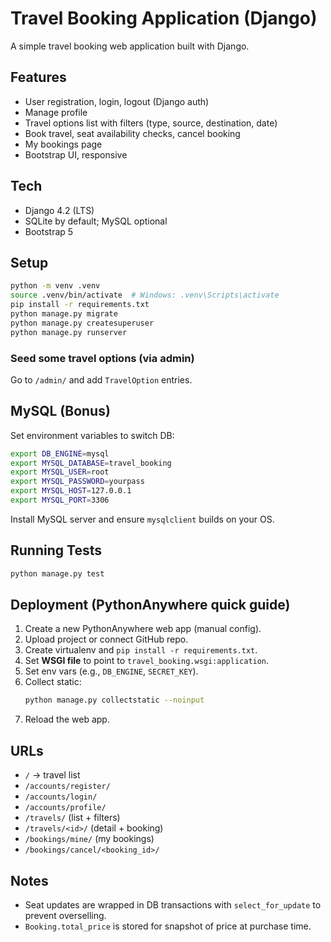 # Travel Booking Application (Django)

A simple travel booking web application built with Django.

## Features
- User registration, login, logout (Django auth)
- Manage profile
- Travel options list with filters (type, source, destination, date)
- Book travel, seat availability checks, cancel booking
- My bookings page
- Bootstrap UI, responsive

## Tech
- Django 4.2 (LTS)
- SQLite by default; MySQL optional
- Bootstrap 5

## Setup

```bash
python -m venv .venv
source .venv/bin/activate  # Windows: .venv\Scripts\activate
pip install -r requirements.txt
python manage.py migrate
python manage.py createsuperuser
python manage.py runserver
```

### Seed some travel options (via admin)
Go to `/admin/` and add `TravelOption` entries.

## MySQL (Bonus)
Set environment variables to switch DB:
```bash
export DB_ENGINE=mysql
export MYSQL_DATABASE=travel_booking
export MYSQL_USER=root
export MYSQL_PASSWORD=yourpass
export MYSQL_HOST=127.0.0.1
export MYSQL_PORT=3306
```
Install MySQL server and ensure `mysqlclient` builds on your OS.

## Running Tests
```bash
python manage.py test
```

## Deployment (PythonAnywhere quick guide)
1. Create a new PythonAnywhere web app (manual config).
2. Upload project or connect GitHub repo.
3. Create virtualenv and `pip install -r requirements.txt`.
4. Set **WSGI file** to point to `travel_booking.wsgi:application`.
5. Set env vars (e.g., `DB_ENGINE`, `SECRET_KEY`).
6. Collect static:
   ```bash
   python manage.py collectstatic --noinput
   ```
7. Reload the web app.

## URLs
- `/` → travel list
- `/accounts/register/`
- `/accounts/login/`
- `/accounts/profile/`
- `/travels/` (list + filters)
- `/travels/<id>/` (detail + booking)
- `/bookings/mine/` (my bookings)
- `/bookings/cancel/<booking_id>/`

## Notes
- Seat updates are wrapped in DB transactions with `select_for_update` to prevent overselling.
- `Booking.total_price` is stored for snapshot of price at purchase time.
